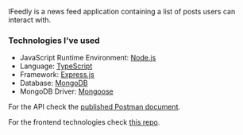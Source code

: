 IFeedly is a news feed application containing a list of posts users can interact with.

### Technologies I've used

- JavaScript Runtime Environment: [Node.js](https://nodejs.org/en)
- Language: [TypeScript](https://www.typescriptlang.org/)
- Framework: [Express.js](https://expressjs.com/)
- Database: [MongoDB](https://www.mongodb.com/)
- MongoDB Driver: [Mongoose](https://mongoosejs.com/)

For the API check the [published Postman document](https://documenter.getpostman.com/view/8009262/2sA2r3YkDV).

For the frontend technologies check [this repo](https://github.com/luckydevboy/ifeedly).
